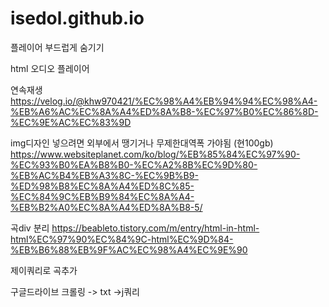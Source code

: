 # isedol.github.io

플레이어 부드럽게 숨기기

html 오디오 플레이어

연속재생
https://velog.io/@khw970421/%EC%98%A4%EB%94%94%EC%98%A4-%EB%A6%AC%EC%8A%A4%ED%8A%B8-%EC%97%B0%EC%86%8D-%EC%9E%AC%EC%83%9D

img디자인 넣으려면 외부에서 땡기거나 무제한대역폭 가야됨 (현100gb)
https://www.websiteplanet.com/ko/blog/%EB%85%84%EC%97%90-%EC%93%B0%EA%B8%B0-%EC%A2%8B%EC%9D%80-%EB%AC%B4%EB%A3%8C-%EC%9B%B9-%ED%98%B8%EC%8A%A4%ED%8C%85-%EC%84%9C%EB%B9%84%EC%8A%A4-%EB%B2%A0%EC%8A%A4%ED%8A%B8-5/

곡div 분리
https://beableto.tistory.com/m/entry/html-in-html-html%EC%97%90%EC%84%9C-html%EC%9D%84-%EB%B6%88%EB%9F%AC%EC%98%A4%EC%9E%90

제이쿼리로 곡추가

구글드라이브 크롤링 -> txt ->j쿼리
